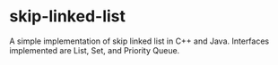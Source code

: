 # skip-linked-list
A simple implementation of skip linked list in C++ and Java. Interfaces implemented are List, Set, and Priority Queue.
